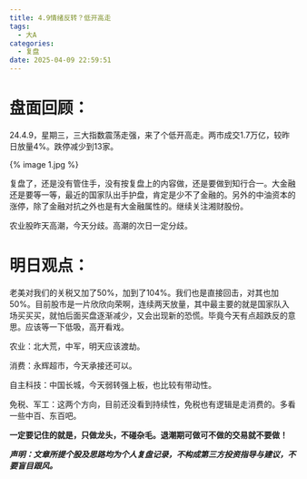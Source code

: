 ```yaml
---
title: 4.9情绪反转？低开高走
tags:
  - 大A
categories:
  - 复盘
date: 2025-04-09 22:59:51
---
```




# 盘面回顾：

24.4.9，星期三，三大指数震荡走强，来了个低开高走。两市成交1.7万亿，较昨日放量4%。跌停减少到13家。

{% image 1.jpg %}

复盘了，还是没有管住手，没有按复盘上的内容做，还是要做到知行合一。大金融还是要等一等，最近的国家队出手护盘，肯定是少不了金融的。另外的中油资本的涨停，除了金融对抗之外也是有大金融属性的。继续关注湘财股份。

农业股昨天高潮，今天分歧。高潮的次日一定分歧。



<!--more-->



# 明日观点：

老美对我们的关税又加了50%，加到了104%。我们也是直接回击，对其也加50%。目前股市是一片欣欣向荣啊，连续两天放量，其中最主要的就是国家队入场买买买，就怕后面买盘逐渐减少，又会出现新的恐慌。毕竟今天有点超跌反的意思。应该等一下低吸，高开看戏。

农业：北大荒，中军，明天应该渡劫。

消费：永辉超市，今天承接还可以。

自主科技：中国长城，今天弱转强上板，也比较有带动性。

免税、军工：这两个方向，目前还没看到持续性，免税也有逻辑是走消费的。多看一些中百、东百吧。



**一定要记住的就是，只做龙头，不碰杂毛。退潮期可做可不做的交易就不要做！**



***声明：文章所提个股及思路均为个人复盘记录，不构成第三方投资指导与建议，不要盲目跟风。***
